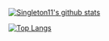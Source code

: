 
[![Singleton11's github stats](https://github-readme-stats.vercel.app/api?username=kawmy&count_private=true&theme=nightowl&show_icons=true)](https://github.com/anuraghazra/github-readme-stats)



[![Top Langs](https://github-readme-stats.vercel.app/api/top-langs/?username=kawmy&langs_count=10)](https://github.com/anuraghazra/github-readme-stats)
